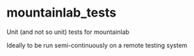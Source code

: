 # mountainlab_tests
Unit (and not so unit) tests for mountainlab

Ideally to be run semi-continuously on a remote testing system
